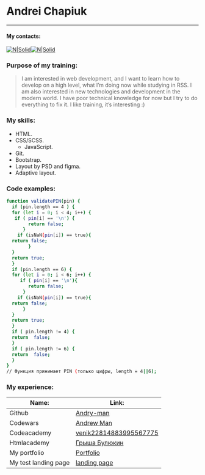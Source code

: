 # Andrei Chapiuk
____
#### My contacts:
[![N|Solid](https://s3.us-east-2.amazonaws.com/upload-icon/uploads/icons/png/4299173531574338602-64.png)](<venik2281488@gmail.com>)[![N|Solid](https://s3.us-east-2.amazonaws.com/upload-icon/uploads/icons/png/1766858341556105723-64.png)](https://telegram.me/kod321)
### Purpose of my training:
>I am interested in web development, and I want to learn how to develop on a high level, what I’m doing now while studying in RSS.
I am also interested in new technologies and development in the modern world.
I have poor technical knowledge for now but I try to do everything to fix it.
I like training, it’s interesting :)
### My skills: 
  - HTML.
  - CSS/SCSS.
    - JavaScript.
  - Git.
  - Bootstrap.
  - Layout by PSD and figma.
  - Adaptive layout.
### Code examples:
```sh
function validatePIN(pin) {
  if (pin.length == 4 ) {
  for (let i = 0; i < 4; i++) { 
   if ( pin[i] == '\n') {
        return false;
      }
    if (isNaN(pin[i]) == true){
  return false;
        }
  }
  return true;
  }
  if (pin.length == 6) {
  for (let i = 0; i < 6; i++) {
     if ( pin[i] == '\n'){
        return false;
      }
    if (isNaN(pin[i]) == true){
  return false;
      }
  }
  return true;
  }
  if ( pin.length != 4) {
  return  false;
  } 
  if ( pin.length != 6) {
  return  false;
  } 
}
// Функция принимает PIN (только цифры, length = 4||6);
```
###  My experience:
| Name: |Link: |
| ------ | ------ |
| Github | [Andry-man](https://github.com/Andry-man) |
| Codewars | [Andrew Man](https://www.codewars.com/users/Andrew%20Man) |
| Codeacademy | [venik22814883995567775](https://www.codecademy.com/profiles/venik22814883995567775) |
| Htmlacademy | [Грыша Булюкин](https://htmlacademy.ru/profile/id1193861)   |
| My portfolio |[Portfolio](http://poor-camera.surge.sh/)  |
| My test landing page | [landing page](http://portfol-andry.surge.sh/index.html) |